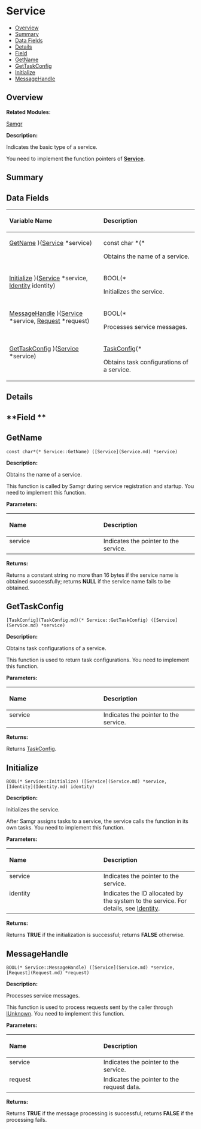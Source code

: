 # Service<a name="ZH-CN_TOPIC_0000001055198168"></a>

-   [Overview](#section1287791382165636)
-   [Summary](#section65587967165636)
-   [Data Fields](#pub-attribs)
-   [Details](#section1393409351165636)
-   [Field](#section702608981165636)
-   [GetName](#a7d6fe59023a0e6ad2ad7c625c0d117d6)
-   [GetTaskConfig](#abc4b1868a77fafe434fe63c8a4685aeb)
-   [Initialize](#a80b0715ef9129631d5f622cb199ff8ae)
-   [MessageHandle](#aa2b7015639906efbadd36aa87eea269b)

## **Overview**<a name="section1287791382165636"></a>

**Related Modules:**

[Samgr](Samgr.md)

**Description:**

Indicates the basic type of a service. 

You need to implement the function pointers of  **[Service](Service.md)**. 

## **Summary**<a name="section65587967165636"></a>

## Data Fields<a name="pub-attribs"></a>

<a name="table1002203845165636"></a>
<table><thead align="left"><tr id="row152441476165636"><th class="cellrowborder" valign="top" width="50%" id="mcps1.1.3.1.1"><p id="p447133499165636"><a name="p447133499165636"></a><a name="p447133499165636"></a>Variable Name</p>
</th>
<th class="cellrowborder" valign="top" width="50%" id="mcps1.1.3.1.2"><p id="p308455829165636"><a name="p308455829165636"></a><a name="p308455829165636"></a>Description</p>
</th>
</tr>
</thead>
<tbody><tr id="row1507937953165636"><td class="cellrowborder" valign="top" width="50%" headers="mcps1.1.3.1.1 "><p id="p1978490094165636"><a name="p1978490094165636"></a><a name="p1978490094165636"></a><a href="Service.md#a7d6fe59023a0e6ad2ad7c625c0d117d6">GetName</a> )(<a href="Service.md">Service</a> *service)</p>
</td>
<td class="cellrowborder" valign="top" width="50%" headers="mcps1.1.3.1.2 "><p id="p1325825453165636"><a name="p1325825453165636"></a><a name="p1325825453165636"></a>const char *(* </p>
<p id="p358378595165636"><a name="p358378595165636"></a><a name="p358378595165636"></a>Obtains the name of a service. </p>
</td>
</tr>
<tr id="row208757320165636"><td class="cellrowborder" valign="top" width="50%" headers="mcps1.1.3.1.1 "><p id="p158098769165636"><a name="p158098769165636"></a><a name="p158098769165636"></a><a href="Service.md#a80b0715ef9129631d5f622cb199ff8ae">Initialize</a> )(<a href="Service.md">Service</a> *service, <a href="Identity.md">Identity</a> identity)</p>
</td>
<td class="cellrowborder" valign="top" width="50%" headers="mcps1.1.3.1.2 "><p id="p1009798661165636"><a name="p1009798661165636"></a><a name="p1009798661165636"></a>BOOL(* </p>
<p id="p222317071165636"><a name="p222317071165636"></a><a name="p222317071165636"></a>Initializes the service. </p>
</td>
</tr>
<tr id="row418777547165636"><td class="cellrowborder" valign="top" width="50%" headers="mcps1.1.3.1.1 "><p id="p874635050165636"><a name="p874635050165636"></a><a name="p874635050165636"></a><a href="Service.md#aa2b7015639906efbadd36aa87eea269b">MessageHandle</a> )(<a href="Service.md">Service</a> *service, <a href="Request.md">Request</a> *request)</p>
</td>
<td class="cellrowborder" valign="top" width="50%" headers="mcps1.1.3.1.2 "><p id="p1252361172165636"><a name="p1252361172165636"></a><a name="p1252361172165636"></a>BOOL(* </p>
<p id="p1299694704165636"><a name="p1299694704165636"></a><a name="p1299694704165636"></a>Processes service messages. </p>
</td>
</tr>
<tr id="row936952119165636"><td class="cellrowborder" valign="top" width="50%" headers="mcps1.1.3.1.1 "><p id="p472628051165636"><a name="p472628051165636"></a><a name="p472628051165636"></a><a href="Service.md#abc4b1868a77fafe434fe63c8a4685aeb">GetTaskConfig</a> )(<a href="Service.md">Service</a> *service)</p>
</td>
<td class="cellrowborder" valign="top" width="50%" headers="mcps1.1.3.1.2 "><p id="p1851890378165636"><a name="p1851890378165636"></a><a name="p1851890378165636"></a><a href="TaskConfig.md">TaskConfig</a>(* </p>
<p id="p790600708165636"><a name="p790600708165636"></a><a name="p790600708165636"></a>Obtains task configurations of a service. </p>
</td>
</tr>
</tbody>
</table>

## **Details**<a name="section1393409351165636"></a>

## **Field **<a name="section702608981165636"></a>

## GetName<a name="a7d6fe59023a0e6ad2ad7c625c0d117d6"></a>

```
const char*(* Service::GetName) ([Service](Service.md) *service)
```

 **Description:**

Obtains the name of a service. 

This function is called by Samgr during service registration and startup. You need to implement this function. 

**Parameters:**

<a name="table1601667528165636"></a>
<table><thead align="left"><tr id="row1977265753165636"><th class="cellrowborder" valign="top" width="50%" id="mcps1.1.3.1.1"><p id="p2071038078165636"><a name="p2071038078165636"></a><a name="p2071038078165636"></a>Name</p>
</th>
<th class="cellrowborder" valign="top" width="50%" id="mcps1.1.3.1.2"><p id="p698606071165636"><a name="p698606071165636"></a><a name="p698606071165636"></a>Description</p>
</th>
</tr>
</thead>
<tbody><tr id="row949100093165636"><td class="cellrowborder" valign="top" width="50%" headers="mcps1.1.3.1.1 ">service</td>
<td class="cellrowborder" valign="top" width="50%" headers="mcps1.1.3.1.2 ">Indicates the pointer to the service. </td>
</tr>
</tbody>
</table>

**Returns:**

Returns a constant string no more than 16 bytes if the service name is obtained successfully; returns  **NULL**  if the service name fails to be obtained. 

## GetTaskConfig<a name="abc4b1868a77fafe434fe63c8a4685aeb"></a>

```
[TaskConfig](TaskConfig.md)(* Service::GetTaskConfig) ([Service](Service.md) *service)
```

 **Description:**

Obtains task configurations of a service. 

This function is used to return task configurations. You need to implement this function. 

**Parameters:**

<a name="table1044203256165636"></a>
<table><thead align="left"><tr id="row397171697165636"><th class="cellrowborder" valign="top" width="50%" id="mcps1.1.3.1.1"><p id="p389223829165636"><a name="p389223829165636"></a><a name="p389223829165636"></a>Name</p>
</th>
<th class="cellrowborder" valign="top" width="50%" id="mcps1.1.3.1.2"><p id="p1962347101165636"><a name="p1962347101165636"></a><a name="p1962347101165636"></a>Description</p>
</th>
</tr>
</thead>
<tbody><tr id="row992269154165636"><td class="cellrowborder" valign="top" width="50%" headers="mcps1.1.3.1.1 ">service</td>
<td class="cellrowborder" valign="top" width="50%" headers="mcps1.1.3.1.2 ">Indicates the pointer to the service. </td>
</tr>
</tbody>
</table>

**Returns:**

Returns  [TaskConfig](TaskConfig.md).

## Initialize<a name="a80b0715ef9129631d5f622cb199ff8ae"></a>

```
BOOL(* Service::Initialize) ([Service](Service.md) *service, [Identity](Identity.md) identity)
```

 **Description:**

Initializes the service. 

After Samgr assigns tasks to a service, the service calls the function in its own tasks. You need to implement this function. 

**Parameters:**

<a name="table459681254165636"></a>
<table><thead align="left"><tr id="row664932932165636"><th class="cellrowborder" valign="top" width="50%" id="mcps1.1.3.1.1"><p id="p1653547033165636"><a name="p1653547033165636"></a><a name="p1653547033165636"></a>Name</p>
</th>
<th class="cellrowborder" valign="top" width="50%" id="mcps1.1.3.1.2"><p id="p407646744165636"><a name="p407646744165636"></a><a name="p407646744165636"></a>Description</p>
</th>
</tr>
</thead>
<tbody><tr id="row216466689165636"><td class="cellrowborder" valign="top" width="50%" headers="mcps1.1.3.1.1 ">service</td>
<td class="cellrowborder" valign="top" width="50%" headers="mcps1.1.3.1.2 ">Indicates the pointer to the service. </td>
</tr>
<tr id="row2026462224165636"><td class="cellrowborder" valign="top" width="50%" headers="mcps1.1.3.1.1 ">identity</td>
<td class="cellrowborder" valign="top" width="50%" headers="mcps1.1.3.1.2 ">Indicates the ID allocated by the system to the service. For details, see <a href="Identity.md">Identity</a>. </td>
</tr>
</tbody>
</table>

**Returns:**

Returns  **TRUE**  if the initialization is successful; returns  **FALSE**  otherwise. 

## MessageHandle<a name="aa2b7015639906efbadd36aa87eea269b"></a>

```
BOOL(* Service::MessageHandle) ([Service](Service.md) *service, [Request](Request.md) *request)
```

 **Description:**

Processes service messages. 

This function is used to process requests sent by the caller through  [IUnknown](IUnknown.md). You need to implement this function. 

**Parameters:**

<a name="table283201392165636"></a>
<table><thead align="left"><tr id="row775314962165636"><th class="cellrowborder" valign="top" width="50%" id="mcps1.1.3.1.1"><p id="p1113450990165636"><a name="p1113450990165636"></a><a name="p1113450990165636"></a>Name</p>
</th>
<th class="cellrowborder" valign="top" width="50%" id="mcps1.1.3.1.2"><p id="p696730011165636"><a name="p696730011165636"></a><a name="p696730011165636"></a>Description</p>
</th>
</tr>
</thead>
<tbody><tr id="row1213050152165636"><td class="cellrowborder" valign="top" width="50%" headers="mcps1.1.3.1.1 ">service</td>
<td class="cellrowborder" valign="top" width="50%" headers="mcps1.1.3.1.2 ">Indicates the pointer to the service. </td>
</tr>
<tr id="row21235977165636"><td class="cellrowborder" valign="top" width="50%" headers="mcps1.1.3.1.1 ">request</td>
<td class="cellrowborder" valign="top" width="50%" headers="mcps1.1.3.1.2 ">Indicates the pointer to the request data. </td>
</tr>
</tbody>
</table>

**Returns:**

Returns  **TRUE**  if the message processing is successful; returns  **FALSE**  if the processing fails. 

